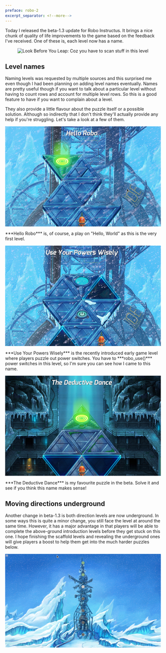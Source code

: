 ```yaml
---
preface: robo-2
excerpt_separator: <!--more-->
---
```

Today I released the beta-1.3 update for Robo Instructus. It brings a nice chunk of quality of life improvements to the game based on the feedback I've received. One of these is, each level now has a name.

<p align="center">
  <img align="center"
  src="https://user-images.githubusercontent.com/2331607/54429532-b603cb80-4718-11e9-9265-686787f4823c.jpg"
  title="Look Before You Leap: Coz you have to scan stuff in this level" />
</p>

<!--more-->
## Level names
Naming levels was requested by multiple sources and this surprised me even though I had been planning on adding level names eventually. Names are pretty useful though if you want to talk about a particular level without having to count rows and account for multiple level rows. So this is a good feature to have if you want to complain about a level.

They also provide a little flavour about the puzzle itself or a possible solution. Although so indirectly that I don't think they'll actually provide any help if you're struggling. Let's take a look at a few of them.

<p align="center">
  <img align="center"
  src="/assets/2019-03-15/hello-robo.jpg"  />
</p>
***Hello Robo*** is, of course, a play on "Hello, World" as this is the very first level.

<p align="center">
  <img align="center"
  src="/assets/2019-03-15/use-your-powers.jpg"  />
</p>
***Use Your Powers Wisely*** is the recently introduced early game level where players puzzle out power switches. You have to ***robo_use()*** power switches in this level, so I'm sure you can see how I came to this name.

<p align="center">
  <img align="center"
  src="/assets/2019-03-15/deductive-dance.jpg"  />
</p>
***The Deductive Dance*** is my favourite puzzle in the beta. Solve it and see if you think this name makes sense!

## Moving directions underground
Another change in beta-1.3 is both direction levels are now underground. In some ways this is quite a minor change, you still face the level at around the same time. However, it has a major advantage in that players will be able to complete the above-ground introduction levels before they get stuck on this one. I hope finishing the scaffold levels and revealing the underground ones will give players a boost to help them get into the much harder puzzles below.

<p align="center">
  <img align="center"
  src="/assets/2019-03-15/scaffold.jpg"  />
</p>
